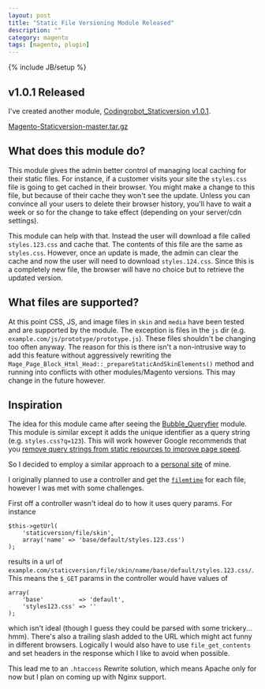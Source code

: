 ```yaml
---
layout: post
title: "Static File Versioning Module Released"
description: ""
category: magento
tags: [magento, plugin]
---
```

{% include JB/setup %}

## v1.0.1 Released

I've created another module, [Codingrobot_Staticversion v1.0.1](https://github.com/steverobbins/Magento-Staticversion).

<a href="https://github.com/steverobbins/Magento-Staticversion/archive/master.tar.gz" class="bigOlButton">Magento-Staticversion-master.tar.gz</a>

## What does this module do?

This module gives the admin better control of managing local caching for their static files.  For instance, if a customer visits your site the `styles.css` file is going to get cached in their browser.  You might make a change to this file, but because of their cache they won't see the update.  Unless you can convince all your users to delete their browser history, you'll have to wait a week or so for the change to take effect (depending on your server/cdn settings).

This module can help with that.  Instead the user will download a file called `styles.123.css` and cache that.  The contents of this file are the same as `styles.css`.  However, once an update is made, the admin can clear the cache and now the user will need to download `styles.124.css`.  Since this is a completely new file, the browser will have no choice but to retrieve the updated version. 

## What files are supported?

At this point CSS, JS, and image files in `skin` and `media` have been tested and are supported by the module.  The exception is files in the `js` dir (e.g. `example.com/js/prototype/prototype.js`).  These files shouldn't be changing too often anyway.  The reason for this is there isn't a non-intrusive way to add this feature without aggressively rewriting the `Mage_Page_Block_Html_Head::_prepareStaticAndSkinElements()` method and running into conflicts with other modules/Magento versions.  This may change in the future however.

## Inspiration

The idea for this module came after seeing the [Bubble_Queryfier](https://github.com/jreinke/magento-suffix-static-files) module.  This module is similar except it adds the unique identifier as a query string (e.g. `styles.css?q=123`).  This will work however Google recommends that you [remove query strings from static resources to improve page speed](http://www.htpcbeginner.com/remove-query-strings-from-static-resources/).

So I decided to employ a similar approach to a [personal site](http://permissiondenied.net/) of mine.

I originally planned to use a controller and get the [`filemtime`](http://php.net/manual/en/function.filemtime.php) for each file, however I was met with some challenges.

First off a controller wasn't ideal do to how it uses query params.  For instance

    $this->getUrl(
        'staticversion/file/skin',
        array('name' => 'base/default/styles.123.css')
    );

results in a url of `example.com/staticversion/file/skin/name/base/default/styles.123.css/`.  This means the `$_GET` params in the controller would have values of

    array(
        'base'          => 'default',
	    'styles123.css' => ''
    );

which isn't ideal (though I guess they could be parsed with some trickery... hmm).  There's also a trailing slash added to the URL which might act funny in different browsers.  Logically I would also have to use `file_get_contents` and set headers in the response which I like to avoid when possible.

This lead me to an `.htaccess` Rewrite solution, which means Apache only for now but I plan on coming up with Nginx support.

